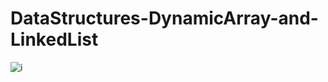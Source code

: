 # DataStructures-DynamicArray-and-LinkedList

![i](https://user-images.githubusercontent.com/100304573/178516414-3ced8fa7-b7d9-4322-b3f4-ef9df108b6a3.png)
